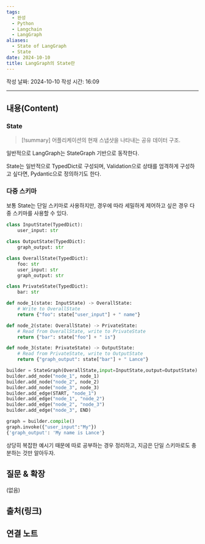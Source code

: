 ```yaml
---
tags:
  - 완성
  - Python
  - Langchain
  - LangGraph
aliases:
  - State of LangGraph
  - State
date: 2024-10-10
title: LangGraph의 State란
---
```

작성 날짜: 2024-10-10
작성 시간: 16:09


----
## 내용(Content)

### State

>[!summary]
>어플리케이션의 현재 스냅샷을 나타내는 공유 데이터 구조.

일반적으로 LangGraph는 StateGraph 기반으로 동작한다.

State는 일반적으로 TypedDict로 구성되며, Validation으로 상태를 엄격하게 구성하고 싶다면, Pydantic으로 정의하기도 한다.

### 다중 스키마

보통 State는 단일 스키마로 사용하지만, 경우에 따라 세밀하게 제어하고 싶은 경우 다중 스키마를 사용할 수 있다.

```python
class InputState(TypedDict):
    user_input: str

class OutputState(TypedDict):
    graph_output: str

class OverallState(TypedDict):
    foo: str
    user_input: str
    graph_output: str

class PrivateState(TypedDict):
    bar: str

def node_1(state: InputState) -> OverallState:
    # Write to OverallState
    return {"foo": state["user_input"] + " name"}

def node_2(state: OverallState) -> PrivateState:
    # Read from OverallState, write to PrivateState
    return {"bar": state["foo"] + " is"}

def node_3(state: PrivateState) -> OutputState:
    # Read from PrivateState, write to OutputState
    return {"graph_output": state["bar"] + " Lance"}

builder = StateGraph(OverallState,input=InputState,output=OutputState)
builder.add_node("node_1", node_1)
builder.add_node("node_2", node_2)
builder.add_node("node_3", node_3)
builder.add_edge(START, "node_1")
builder.add_edge("node_1", "node_2")
builder.add_edge("node_2", "node_3")
builder.add_edge("node_3", END)

graph = builder.compile()
graph.invoke({"user_input":"My"})
{'graph_output': 'My name is Lance'}
```

상당히 복잡한 예시기 때문에 따로 공부하는 경우 정리하고, 지금은 단일 스키마로도 충분하는 것만 알아두자.
## 질문 & 확장

(없음)

## 출처(링크)


## 연결 노트










